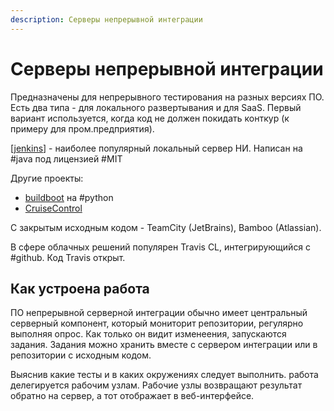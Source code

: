 ```yaml
---
description: Серверы непрерывной интеграции
---
```

# Серверы непрерывной интеграции

Предназначены для непрерывного тестирования на разных версиях ПО. Есть два типа - для локального развертывания и для SaaS. Первый вариант используется, когда код не должен покидать конткур (к примеру для пром.предприятия).

[[jenkins]] - наиболее популярный локальный сервер НИ. Написан на #java под лицензией #MIT

Другие проекты:

- [buildboot](https://buildbot.net/) на #python
- [CruiseControl](http://cruisecontrol.sourceforge.net/)

С закрытым исходным кодом - TeamCity (JetBrains), Bamboo (Atlassian).

В сфере облачных решений популярен Travis CL, интегрирующийся с #github. Код Travis открыт.

## Как устроена работа

ПО непрерывной серверной интеграции обычно имеет центральный серверный компонент, который мониторит репозитории, регулярно выполняя опрос. Как только он видит изменеения, запускаются задания. Задания можно хранить вместе с сервером интеграции или в репозитории с исходным кодом.

Выяснив какие тесты и в каких окружениях следует выполнить. работа делегируется рабочим узлам. Рабочие узлы возвращают результат  обратно на сервер, а тот отображает в веб-интерфейсе.

[//begin]: # "Autogenerated link references for markdown compatibility"
[jenkins]: jenkins "Jenkins"
[//end]: # "Autogenerated link references"